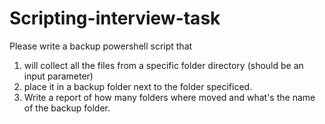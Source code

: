 # Scripting-interview-task

Please write a backup powershell script that 
1. will collect all the files from a specific folder directory (should be an input parameter) 
2. place it in a backup folder next to the folder specificed.
3. Write a report of how many folders where moved and what's the name of the backup folder.
